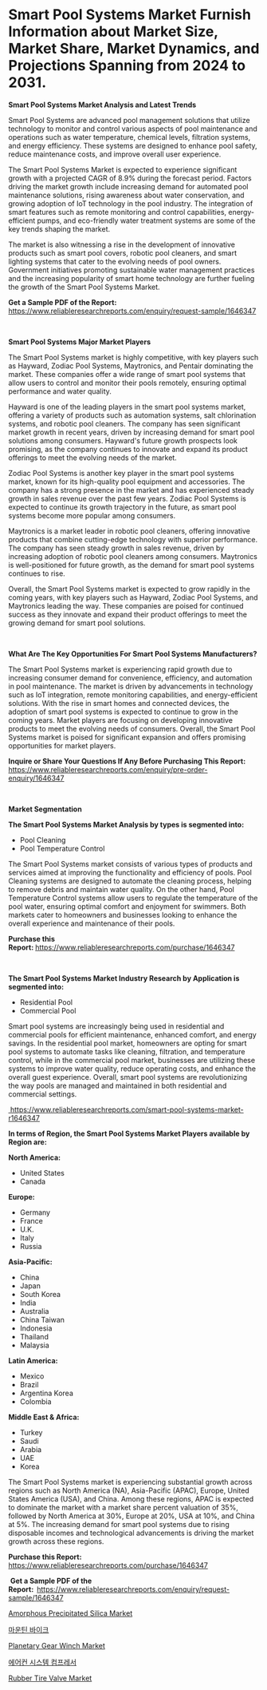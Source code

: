 <p><h1>Smart Pool Systems Market Furnish Information about Market Size, Market Share, Market Dynamics, and Projections Spanning from 2024 to 2031.</h1></p><p><strong>Smart Pool Systems Market Analysis and Latest Trends</strong></p>
<p><p>Smart Pool Systems are advanced pool management solutions that utilize technology to monitor and control various aspects of pool maintenance and operations such as water temperature, chemical levels, filtration systems, and energy efficiency. These systems are designed to enhance pool safety, reduce maintenance costs, and improve overall user experience.</p><p>The Smart Pool Systems Market is expected to experience significant growth with a projected CAGR of 8.9% during the forecast period. Factors driving the market growth include increasing demand for automated pool maintenance solutions, rising awareness about water conservation, and growing adoption of IoT technology in the pool industry. The integration of smart features such as remote monitoring and control capabilities, energy-efficient pumps, and eco-friendly water treatment systems are some of the key trends shaping the market.</p><p>The market is also witnessing a rise in the development of innovative products such as smart pool covers, robotic pool cleaners, and smart lighting systems that cater to the evolving needs of pool owners. Government initiatives promoting sustainable water management practices and the increasing popularity of smart home technology are further fueling the growth of the Smart Pool Systems Market.</p></p>
<p><strong>Get a Sample PDF of the Report:&nbsp;</strong> <a href="https://www.reliableresearchreports.com/enquiry/request-sample/1646347">https://www.reliableresearchreports.com/enquiry/request-sample/1646347</a></p>
<p>&nbsp;</p>
<p><strong>Smart Pool Systems Major Market Players</strong></p>
<p><p>The Smart Pool Systems market is highly competitive, with key players such as Hayward, Zodiac Pool Systems, Maytronics, and Pentair dominating the market. These companies offer a wide range of smart pool systems that allow users to control and monitor their pools remotely, ensuring optimal performance and water quality. </p><p>Hayward is one of the leading players in the smart pool systems market, offering a variety of products such as automation systems, salt chlorination systems, and robotic pool cleaners. The company has seen significant market growth in recent years, driven by increasing demand for smart pool solutions among consumers. Hayward's future growth prospects look promising, as the company continues to innovate and expand its product offerings to meet the evolving needs of the market.</p><p>Zodiac Pool Systems is another key player in the smart pool systems market, known for its high-quality pool equipment and accessories. The company has a strong presence in the market and has experienced steady growth in sales revenue over the past few years. Zodiac Pool Systems is expected to continue its growth trajectory in the future, as smart pool systems become more popular among consumers.</p><p>Maytronics is a market leader in robotic pool cleaners, offering innovative products that combine cutting-edge technology with superior performance. The company has seen steady growth in sales revenue, driven by increasing adoption of robotic pool cleaners among consumers. Maytronics is well-positioned for future growth, as the demand for smart pool systems continues to rise.</p><p>Overall, the Smart Pool Systems market is expected to grow rapidly in the coming years, with key players such as Hayward, Zodiac Pool Systems, and Maytronics leading the way. These companies are poised for continued success as they innovate and expand their product offerings to meet the growing demand for smart pool solutions.</p></p>
<p>&nbsp;</p>
<p><strong>What Are The Key Opportunities For Smart Pool Systems Manufacturers?</strong></p>
<p><p>The Smart Pool Systems market is experiencing rapid growth due to increasing consumer demand for convenience, efficiency, and automation in pool maintenance. The market is driven by advancements in technology such as IoT integration, remote monitoring capabilities, and energy-efficient solutions. With the rise in smart homes and connected devices, the adoption of smart pool systems is expected to continue to grow in the coming years. Market players are focusing on developing innovative products to meet the evolving needs of consumers. Overall, the Smart Pool Systems market is poised for significant expansion and offers promising opportunities for market players.</p></p>
<p><strong>Inquire or Share Your Questions If Any Before Purchasing This Report:</strong> <a href="https://www.reliableresearchreports.com/enquiry/pre-order-enquiry/1646347">https://www.reliableresearchreports.com/enquiry/pre-order-enquiry/1646347</a></p>
<p>&nbsp;</p>
<p><strong>Market Segmentation</strong></p>
<p><strong>The Smart Pool Systems Market Analysis by types is segmented into:</strong></p>
<p><ul><li>Pool Cleaning</li><li>Pool Temperature Control</li></ul></p>
<p><p>The Smart Pool Systems market consists of various types of products and services aimed at improving the functionality and efficiency of pools. Pool Cleaning systems are designed to automate the cleaning process, helping to remove debris and maintain water quality. On the other hand, Pool Temperature Control systems allow users to regulate the temperature of the pool water, ensuring optimal comfort and enjoyment for swimmers. Both markets cater to homeowners and businesses looking to enhance the overall experience and maintenance of their pools.</p></p>
<p><strong>Purchase this Report:&nbsp;</strong><a href="https://www.reliableresearchreports.com/purchase/1646347">https://www.reliableresearchreports.com/purchase/1646347</a></p>
<p>&nbsp;</p>
<p><strong>The Smart Pool Systems Market Industry Research by Application is segmented into:</strong></p>
<p><ul><li>Residential Pool</li><li>Commercial Pool</li></ul></p>
<p><p>Smart pool systems are increasingly being used in residential and commercial pools for efficient maintenance, enhanced comfort, and energy savings. In the residential pool market, homeowners are opting for smart pool systems to automate tasks like cleaning, filtration, and temperature control, while in the commercial pool market, businesses are utilizing these systems to improve water quality, reduce operating costs, and enhance the overall guest experience. Overall, smart pool systems are revolutionizing the way pools are managed and maintained in both residential and commercial settings.</p></p>
<p><a href="https://www.reliableresearchreports.com/smart-pool-systems-market-r1646347">&nbsp;https://www.reliableresearchreports.com/smart-pool-systems-market-r1646347</a></p>
<p><strong>In terms of Region, the Smart Pool Systems Market Players available by Region are:</strong></p>
<p>
    <p> <strong> North America: </strong>
        <ul>
            <li>United States</li>
            <li>Canada</li>
        </ul>
        </p> 
    <p> <strong> Europe: </strong>
        <ul>
            <li>Germany</li>
            <li>France</li>
            <li>U.K.</li>
            <li>Italy</li>
            <li>Russia</li>
        </ul>
        </p> 
    <p> <strong> Asia-Pacific: </strong>
        <ul>
            <li>China</li>
            <li>Japan</li>
            <li>South Korea</li>
            <li>India</li>
            <li>Australia</li>
            <li>China Taiwan</li>
            <li>Indonesia</li>
            <li>Thailand</li>
            <li>Malaysia</li>
        </ul>
        </p> 
    <p> <strong> Latin America: </strong>
        <ul>
            <li>Mexico</li>
            <li>Brazil</li>
            <li>Argentina Korea</li>
            <li>Colombia</li>
        </ul>
        </p> 
    <p> <strong> Middle East & Africa: </strong>
        <ul>
            <li>Turkey</li>
            <li>Saudi</li>
            <li>Arabia</li>
            <li>UAE</li>
            <li>Korea</li>
        </ul>
    </p>
    </p>
<p><p>The Smart Pool Systems market is experiencing substantial growth across regions such as North America (NA), Asia-Pacific (APAC), Europe, United States America (USA), and China. Among these regions, APAC is expected to dominate the market with a market share percent valuation of 35%, followed by North America at 30%, Europe at 20%, USA at 10%, and China at 5%. The increasing demand for smart pool systems due to rising disposable incomes and technological advancements is driving the market growth across these regions.</p></p>
<p><strong>Purchase this Report: </strong><a href="https://www.reliableresearchreports.com/purchase/1646347">https://www.reliableresearchreports.com/purchase/1646347</a></p>
<p>&nbsp;<strong>Get a Sample PDF of the Report:&nbsp;&nbsp;</strong><a href="https://www.reliableresearchreports.com/enquiry/request-sample/1646347">https://www.reliableresearchreports.com/enquiry/request-sample/1646347</a></p>
<p><strong></strong></p>
<p><p><a href="https://issuu.com/reportprime-2/docs/amorphous-precipitated-silica-market-size-2030.ppt">Amorphous Precipitated Silica Market</a></p><p><a href="https://github.com/vs10l4sfg5c/Market-Research-Report-List-1/blob/main/707911634749.md">마운틴 바이크</a></p><p><a href="https://github.com/mauripalmi/Market-Research-Report-List-3/blob/main/planetary-gear-winch-market.md">Planetary Gear Winch Market</a></p><p><a href="https://github.com/crfsywufhm81415/Market-Research-Report-List-1/blob/main/212093734748.md">에어컨 시스템 컴프레서</a></p><p><a href="https://github.com/nicoletavirag/Market-Research-Report-List-3/blob/main/rubber-tire-valve-market.md">Rubber Tire Valve Market</a></p></p>